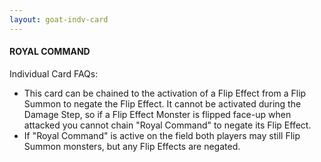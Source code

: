 ```yaml
---
layout: goat-indv-card
---
```


#### ROYAL COMMAND

Individual Card FAQs:

*   This card can be chained to the activation of a Flip Effect from a Flip Summon to negate the Flip Effect. It cannot be activated during the Damage Step, so if a Flip Effect Monster is flipped face-up when attacked you cannot chain "Royal Command" to negate its Flip Effect.
*   If "Royal Command" is active on the field both players may still Flip Summon monsters, but any Flip Effects are negated.